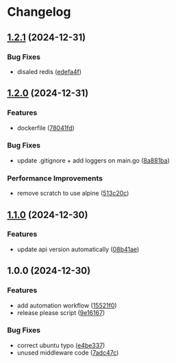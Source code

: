 # Changelog

## [1.2.1](https://github.com/linus5304/social-network-api/compare/v1.2.0...v1.2.1) (2024-12-31)


### Bug Fixes

* disaled redis ([edefa4f](https://github.com/linus5304/social-network-api/commit/edefa4fb6bb165767cca74ffa404b733d9ea8aac))

## [1.2.0](https://github.com/linus5304/social-network-api/compare/v1.1.0...v1.2.0) (2024-12-31)


### Features

* dockerfile ([78041fd](https://github.com/linus5304/social-network-api/commit/78041fdb6c05a77bc148b9bf8f8f32cb30294752))


### Bug Fixes

* update .gitignore + add loggers on main.go ([8a881ba](https://github.com/linus5304/social-network-api/commit/8a881ba3d7ea5b45ce5c0365fa7814390fbb47ec))


### Performance Improvements

* remove scratch to use alpine ([513c20c](https://github.com/linus5304/social-network-api/commit/513c20c4ef4c4e3499937796157f1ad2dfa1ff28))

## [1.1.0](https://github.com/linus5304/social-network-api/compare/v1.0.0...v1.1.0) (2024-12-30)


### Features

* update api version automatically ([08b41ae](https://github.com/linus5304/social-network-api/commit/08b41ae7cc75fd6610c993a6ed60f65105dae440))

## 1.0.0 (2024-12-30)


### Features

* add automation workflow ([15521f0](https://github.com/linus5304/social-network-api/commit/15521f03de7f7a4643f0d462d7b4bd48652093c5))
* release please script ([9e16167](https://github.com/linus5304/social-network-api/commit/9e1616717ad7fbfdf0b95215aef311643e81ddae))


### Bug Fixes

* correct ubuntu typo ([e4be337](https://github.com/linus5304/social-network-api/commit/e4be3376c1d8a79134a19f0b07ea6f190c9d8dbd))
* unused middleware code ([7adc47c](https://github.com/linus5304/social-network-api/commit/7adc47cfa1c139a26fe74551be5a1a3e3e1303f0))
